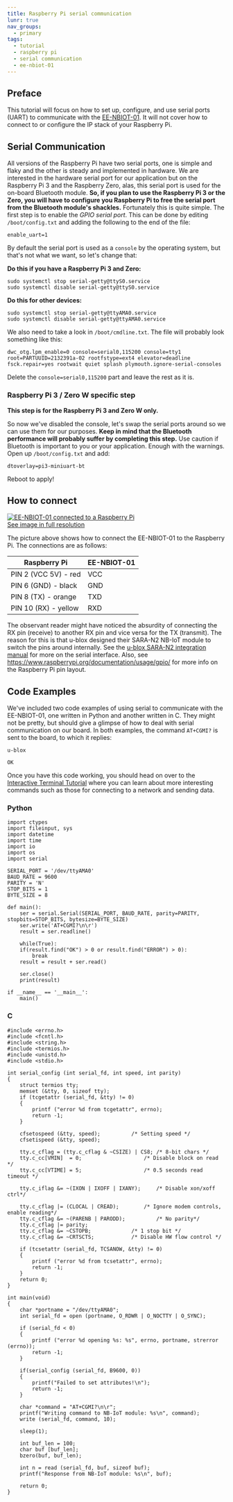 ```yaml
---
title: Raspberry Pi serial communication
lunr: true
nav_groups:
  - primary
tags:
  - tutorial
  - raspberry pi
  - serial communication
  - ee-nbiot-01
---
```


## Preface
This tutorial will focus on how to set up, configure, and use serial ports (UART) to communicate with the [EE-NBIOT-01](https://shop.exploratory.engineering/collections/frontpage/products/ee-nbiot-01-v1-1-breakout-module). It will not cover how to connect to or configure the IP stack of your Raspberry Pi. 

## Serial Communication
All versions of the Raspberry Pi have two serial ports, one is simple and flaky and the other is steady and implemented in hardware. We are interested in the hardware serial port for our application but on the Raspberry Pi 3 and the Raspberry Zero, alas, this serial port is used for the on-board Bluetooth module. **So, if you plan to use the Raspberry Pi 3 or the Zero, you will have to configure you Raspberry Pi to free the serial port from the Bluetooth module's shackles.** Fortunately this is quite simple. The first step is to enable the _GPIO serial port_. This can be done by editing `/boot/config.txt` and adding the following to the end of the file: 

	enable_uart=1

By default the serial port is used as a `console` by the operating system, but that's not what we want, so let's change that:

**Do this if you have a Raspberry Pi 3 and Zero:**
	
	sudo systemctl stop serial-getty@ttyS0.service
	sudo systemctl disable serial-getty@ttyS0.service

**Do this for other devices:**
	
	sudo systemctl stop serial-getty@ttyAMA0.service
	sudo systemctl disable serial-getty@ttyAMA0.service

We also need to take a look in `/boot/cmdline.txt`. The file will probably look something like this:

	dwc_otg.lpm_enable=0 console=serial0,115200 console=tty1 root=PARTUUID=2132391a-02 rootfstype=ext4 elevator=deadline fsck.repair=yes rootwait quiet splash plymouth.ignore-serial-consoles

Delete the `console=serial0,115200` part and leave the rest as it is.

### Raspberry Pi 3 / Zero W specific step
**This step is for the Raspberry Pi 3 and Zero W only.**

So now we've disabled the console, let's swap the serial ports around so we can use them for our purposes. **Keep in mind that the Bluetooth performance will probably suffer by completing this step.** Use caution if Bluetooth is important to you or your application. Enough with the warnings. Open up `/boot/config.txt` and add:

 	dtoverlay=pi3-miniuart-bt

Reboot to apply!

## How to connect
[![EE-NBIOT-01 connected to a Raspberry Pi](img/raspi-nbiot-small.jpg)<br/>
See image in full resolution](img/raspi-nbiot.jpg)

The picture above shows how to connect the EE-NBIOT-01 to the Raspberry Pi. The connections are as follows:

Raspberry Pi | EE-NBIOT-01
-------------|------------
PIN 2 (VCC 5V) - red | VCC
PIN 6 (GND) - black | GND
PIN 8 (TX) - orange | TXD
PIN 10 (RX) - yellow | RXD

The observant reader might have noticed the absurdity of connecting the RX pin (receive) to another RX pin and vice versa for the TX (transmit). The reason for this is that u-blox designed their SARA-N2 NB-IoT module to switch the pins around internally. See the [u-blox SARA-N2 integration manual](https://www.u-blox.com/sites/default/files/SARA-N2_SysIntegrManual_%28UBX-17005143%29.pdf) for more on the serial interface. Also, see https://www.raspberrypi.org/documentation/usage/gpio/ for more info on the Raspberry Pi pin layout.

## Code Examples
We've included two code examples of using serial to communicate with the EE-NBIOT-01, one written in Python and another written in C. They might not be pretty, but should give a glimpse of how to deal with serial communication on our board. In both examples, the command `AT+CGMI?` is sent to the board, to which it replies:

	u-blox

	OK

Once you have this code working, you should head on over to the [Interactive Terminal Tutorial](interactive-terminal.html#terminal-commands) where you can learn about more interesting commands such as those for connecting to a network and sending data.

### Python

	import ctypes
	import fileinput, sys
	import datetime
	import time
	import io
	import os
	import serial

	SERIAL_PORT = '/dev/ttyAMA0'
	BAUD_RATE = 9600
	PARITY = 'N'
	STOP_BITS = 1
	BYTE_SIZE = 8

	def main():
		ser = serial.Serial(SERIAL_PORT, BAUD_RATE, parity=PARITY, stopbits=STOP_BITS, bytesize=BYTE_SIZE)
		ser.write('AT+CGMI?\n\r')
		result = ser.readline()

		while(True):
		if(result.find("OK") > 0 or result.find("ERROR") > 0):
			break
		result = result + ser.read()

		ser.close()
		print(result)

	if __name__ == '__main__':
		main()

### C

	#include <errno.h>
	#include <fcntl.h> 
	#include <string.h>
	#include <termios.h>
	#include <unistd.h>
	#include <stdio.h>

	int serial_config (int serial_fd, int speed, int parity)
	{
		struct termios tty;
		memset (&tty, 0, sizeof tty);
		if (tcgetattr (serial_fd, &tty) != 0)
		{
			printf ("error %d from tcgetattr", errno);
			return -1;
		}

		cfsetospeed (&tty, speed);			/* Setting speed */
		cfsetispeed (&tty, speed);

		tty.c_cflag = (tty.c_cflag & ~CSIZE) | CS8;	/* 8-bit chars */
		tty.c_cc[VMIN]  = 0;           			/* Disable block on read */
		tty.c_cc[VTIME] = 5;            		/* 0.5 seconds read timeout */

		tty.c_iflag &= ~(IXON | IXOFF | IXANY); 	/* Disable xon/xoff ctrl*/

		tty.c_cflag |= (CLOCAL | CREAD);		/* Ignore modem controls, enable reading*/
		tty.c_cflag &= ~(PARENB | PARODD);      	/* No parity*/
		tty.c_cflag |= parity;
		tty.c_cflag &= ~CSTOPB;				/* 1 stop bit */
		tty.c_cflag &= ~CRTSCTS;			/* Disable HW flow control */

		if (tcsetattr (serial_fd, TCSANOW, &tty) != 0)
		{
			printf ("error %d from tcsetattr", errno);
			return -1;
		}
		return 0;
	}

	int main(void) 
	{
		char *portname = "/dev/ttyAMA0";
		int serial_fd = open (portname, O_RDWR | O_NOCTTY | O_SYNC);

		if (serial_fd < 0)
		{
			printf ("error %d opening %s: %s", errno, portname, strerror (errno));
			return -1;
		}

		if(serial_config (serial_fd, B9600, 0))
		{
			printf("Failed to set attributes!\n");
			return -1;
		}

		char *command = "AT+CGMI?\n\r";
		printf("Writing command to NB-IoT module: %s\n", command);
		write (serial_fd, command, 10);

		sleep(1);

		int buf_len = 100;
		char buf [buf_len];
		bzero(buf, buf_len);

		int n = read (serial_fd, buf, sizeof buf);
		printf("Response from NB-IoT module: %s\n", buf);

		return 0;
	}
